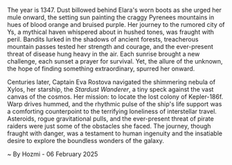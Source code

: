 
The year is 1347.  Dust billowed behind Elara's worn boots as she urged her mule onward, the setting sun painting the craggy Pyrenees mountains in hues of blood orange and bruised purple.  Her journey to the rumored city of Ys, a mythical haven whispered about in hushed tones, was fraught with peril.  Bandits lurked in the shadows of ancient forests, treacherous mountain passes tested her strength and courage, and the ever-present threat of disease hung heavy in the air.  Each sunrise brought a new challenge, each sunset a prayer for survival.  Yet, the allure of the unknown, the hope of finding something extraordinary, spurred her onward.

Centuries later, Captain Eva Rostova navigated the shimmering nebula of Xylos, her starship, the *Stardust Wanderer*, a tiny speck against the vast canvas of the cosmos.  Her mission: to locate the lost colony of Kepler-186f.  Warp drives hummed, and the rhythmic pulse of the ship's life support was a comforting counterpoint to the terrifying loneliness of interstellar travel.  Asteroids, rogue gravitational pulls, and the ever-present threat of pirate raiders were just some of the obstacles she faced.  The journey, though fraught with danger, was a testament to human ingenuity and the insatiable desire to explore the boundless wonders of the galaxy.

~ By Hozmi - 06 February 2025
